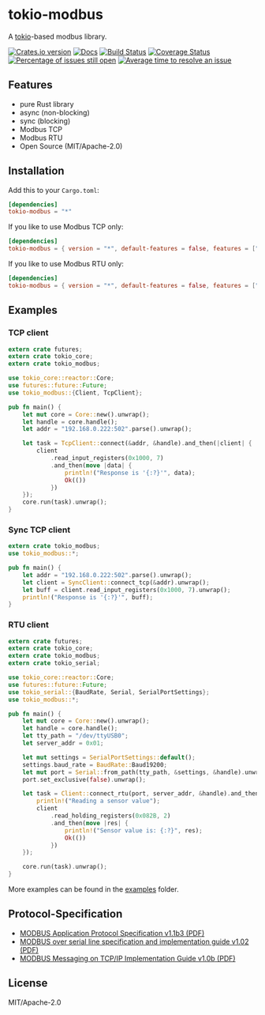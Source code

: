 # tokio-modbus

A [tokio](https://tokio.rs)-based modbus library.

[![Crates.io version](https://img.shields.io/crates/v/tokio-modbus.svg)](https://crates.io/crates/tokio-modbus)
[![Docs](https://docs.rs/tokio-modbus/badge.svg)](https://docs.rs/tokio-modbus/)
[![Build Status](https://travis-ci.org/slowtec/tokio-modbus.svg?branch=master)](https://travis-ci.org/slowtec/tokio-modbus)
[![Coverage Status](https://coveralls.io/repos/github/slowtec/tokio-modbus/badge.svg?branch=master)](https://coveralls.io/github/slowtec/tokio-modbus?branch=master)
[![Percentage of issues still open](http://isitmaintained.com/badge/open/slowtec/tokio-modbus.svg)](http://isitmaintained.com/project/slowtec/tokio-modbus "Percentage of issues still open")
[![Average time to resolve an issue](http://isitmaintained.com/badge/resolution/slowtec/tokio-modbus.svg)](http://isitmaintained.com/project/slowtec/tokio-modbus "Average time to resolve an issue")

## Features

- pure Rust library
- async (non-blocking)
- sync (blocking)
- Modbus TCP
- Modbus RTU
- Open Source (MIT/Apache-2.0)

## Installation

Add this to your `Cargo.toml`:

```toml
[dependencies]
tokio-modbus = "*"
```

If you like to use Modbus TCP only:

```toml
[dependencies]
tokio-modbus = { version = "*", default-features = false, features = ["tcp"] }
```

If you like to use Modbus RTU only:

```toml
[dependencies]
tokio-modbus = { version = "*", default-features = false, features = ["rtu"] }
```

## Examples

### TCP client

```rust
extern crate futures;
extern crate tokio_core;
extern crate tokio_modbus;

use tokio_core::reactor::Core;
use futures::future::Future;
use tokio_modbus::{Client, TcpClient};

pub fn main() {
    let mut core = Core::new().unwrap();
    let handle = core.handle();
    let addr = "192.168.0.222:502".parse().unwrap();

    let task = TcpClient::connect(&addr, &handle).and_then(|client| {
        client
            .read_input_registers(0x1000, 7)
            .and_then(move |data| {
                println!("Response is '{:?}'", data);
                Ok(())
            })
    });
    core.run(task).unwrap();
}
```

### Sync TCP client

```rust
extern crate tokio_modbus;
use tokio_modbus::*;

pub fn main() {
    let addr = "192.168.0.222:502".parse().unwrap();
    let client = SyncClient::connect_tcp(&addr).unwrap();
    let buff = client.read_input_registers(0x1000, 7).unwrap();
    println!("Response is '{:?}'", buff);
}
```

### RTU client

```rust
extern crate futures;
extern crate tokio_core;
extern crate tokio_modbus;
extern crate tokio_serial;

use tokio_core::reactor::Core;
use futures::future::Future;
use tokio_serial::{BaudRate, Serial, SerialPortSettings};
use tokio_modbus::*;

pub fn main() {
    let mut core = Core::new().unwrap();
    let handle = core.handle();
    let tty_path = "/dev/ttyUSB0";
    let server_addr = 0x01;

    let mut settings = SerialPortSettings::default();
    settings.baud_rate = BaudRate::Baud19200;
    let mut port = Serial::from_path(tty_path, &settings, &handle).unwrap();
    port.set_exclusive(false).unwrap();

    let task = Client::connect_rtu(port, server_addr, &handle).and_then(|client| {
        println!("Reading a sensor value");
        client
            .read_holding_registers(0x082B, 2)
            .and_then(move |res| {
                println!("Sensor value is: {:?}", res);
                Ok(())
            })
    });

    core.run(task).unwrap();
}
```

More examples can be found in the [examples](https://github.com/slowtec/tokio-modbus/tree/master/examples) folder.

## Protocol-Specification

- [MODBUS Application Protocol Specification v1.1b3 (PDF)](http://modbus.org/docs/Modbus_Application_Protocol_V1_1b3.pdf)
- [MODBUS over serial line specification and implementation guide v1.02 (PDF)](http://modbus.org/docs/Modbus_over_serial_line_V1_02.pdf)
- [MODBUS Messaging on TCP/IP Implementation Guide v1.0b (PDF)](http://modbus.org/docs/Modbus_Messaging_Implementation_Guide_V1_0b.pdf)

## License

MIT/Apache-2.0
